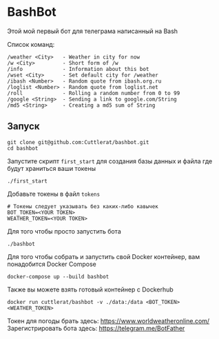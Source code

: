 # BashBot

Этой мой первый бот для телеграма написанный на Bash

Cписок команд:

```
/weather <City>   - Weather in city for now
/w <City>         - Short form of /w
/info             - Information about this bot  
/wset <City>      - Set default city for /weather
/ibash <Number>   - Random quote from ibash.org.ru
/loglist <Number> - Random quote from loglist.net
/roll             - Rolling a random number from 0 to 99
/google <String>  - Sending a link to google.com/String 
/md5 <String>     - Creating a md5 sum of String 
```

## Запуск 

```
git clone git@github.com:Cuttlerat/bashbot.git
cd bashbot
```

Запустите скрипт `first_start` для создания базы данных и файла где будут храниться ваши токены 

```
./first_start
```

Добавьте токены в файл `tokens`
```
# Токены следует указывать без каких-либо кавычек
BOT_TOKEN=<YOUR TOKEN>
WEATHER_TOKEN=<YOUR TOKEN>
```

Для того чтобы просто запустить бота 

```
./bashbot
```

Для того чтобы собрать и запустить свой Docker контейнер, вам понадобится Docker Compose

```
docker-compose up --build bashbot 
```

Также вы можете взять готовый контейнер с Dockerhub

```
docker run cuttlerat/bashbot -v ./data:/data <BOT_TOKEN> <WEATHER_TOKEN>
```

Токен для погоды брать здесь: https://www.worldweatheronline.com/ <br>
Зарегистрировать бота здесь: https://telegram.me/BotFather
